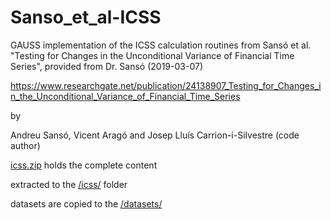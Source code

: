 # Sanso_et_al-ICSS
GAUSS implementation of the ICSS calculation routines from Sansó et al. "Testing for Changes in the Unconditional Variance of Financial Time Series", provided from Dr. Sansó (2019-03-07)

https://www.researchgate.net/publication/24138907_Testing_for_Changes_in_the_Unconditional_Variance_of_Financial_Time_Series

by

Andreu Sansó,
Vicent Aragó and
Josep Lluís Carrion-i-Silvestre (code author)

[icss.zip](icss.zip) holds the complete content

extracted to the [/icss/](/icss/) folder

datasets are copied to the [/datasets/](/datasets/)
